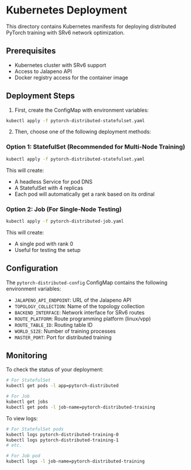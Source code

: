 # Kubernetes Deployment

This directory contains Kubernetes manifests for deploying distributed PyTorch training with SRv6 network optimization.

## Prerequisites

- Kubernetes cluster with SRv6 support
- Access to Jalapeno API
- Docker registry access for the container image

## Deployment Steps

1. First, create the ConfigMap with environment variables:
```bash
kubectl apply -f pytorch-distributed-statefulset.yaml
```

2. Then, choose one of the following deployment methods:

### Option 1: StatefulSet (Recommended for Multi-Node Training)
```bash
kubectl apply -f pytorch-distributed-statefulset.yaml
```
This will create:
- A headless Service for pod DNS
- A StatefulSet with 4 replicas
- Each pod will automatically get a rank based on its ordinal

### Option 2: Job (For Single-Node Testing)
```bash
kubectl apply -f pytorch-distributed-job.yaml
```
This will create:
- A single pod with rank 0
- Useful for testing the setup

## Configuration

The `pytorch-distributed-config` ConfigMap contains the following environment variables:
- `JALAPENO_API_ENDPOINT`: URL of the Jalapeno API
- `TOPOLOGY_COLLECTION`: Name of the topology collection
- `BACKEND_INTERFACE`: Network interface for SRv6 routes
- `ROUTE_PLATFORM`: Route programming platform (linux/vpp)
- `ROUTE_TABLE_ID`: Routing table ID
- `WORLD_SIZE`: Number of training processes
- `MASTER_PORT`: Port for distributed training

## Monitoring

To check the status of your deployment:
```bash
# For StatefulSet
kubectl get pods -l app=pytorch-distributed

# For Job
kubectl get jobs
kubectl get pods -l job-name=pytorch-distributed-training
```

To view logs:
```bash
# For StatefulSet pods
kubectl logs pytorch-distributed-training-0
kubectl logs pytorch-distributed-training-1
# etc.

# For Job pod
kubectl logs -l job-name=pytorch-distributed-training
```